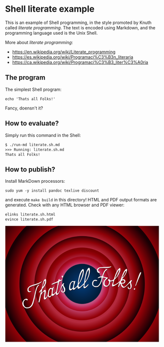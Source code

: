 # Shell literate example

This is an example of Shell programming, in the style promoted by Knuth called
_literate programming_.  The text is encoded using Markdown, and the
programming language used is the Unix Shell.

More about _literate programming_:

* <https://en.wikipedia.org/wiki/Literate_programming>
* <https://es.wikipedia.org/wiki/Programaci%C3%B3n_literaria>
* <https://ca.wikipedia.org/wiki/Programaci%C3%B3_liter%C3%A0ria>

## The program

The simplest Shell program:

```
echo 'Thats all Folks!'
```

Fancy, doensn't it?

## How to evaluate?

Simply run this command in the Shell:

    $ ./run-md literate.sh.md 
    >>> Running: literate.sh.md
    Thats all Folks!

## How to publish?

Install MarkDown processors:

    sudo yum -y install pandoc texlive discount

and execute `make build` in this directory!  HTML and PDF output formats are
generated. Check with any HTML browser and PDF viewer:

	elinks literate.sh.html
	evince literate.sh.pdf

![That's all Folks!](Thats_all_folks.png)

<!--
vim:ai:et:sw=4:ts=4:syntax=markdown
-->
